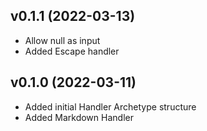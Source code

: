 ## v0.1.1 (2022-03-13)
* Allow null as input
* Added Escape handler

## v0.1.0 (2022-03-11)
* Added initial Handler Archetype structure
* Added Markdown Handler
